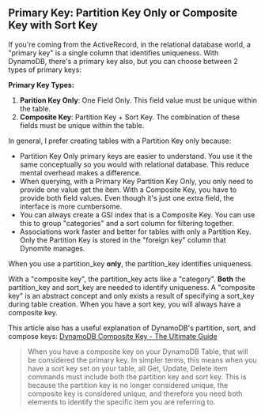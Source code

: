 ## Primary Key: Partition Key Only or Composite Key with Sort Key

If you're coming from the ActiveRecord, in the relational database world, a "primary key" is a single column that identifies uniqueness. With DynamoDB, there's a primary key also, but you can choose between 2 types of primary keys:

**Primary Key Types:**

1. **Parition Key Only**: One Field Only. This field value must be unique within the table.
2. **Composite Key**: Partition Key + Sort Key. The combination of these fields must be unique within the table.

In general, I prefer creating tables with a Partition Key only because:

* Partition Key Only primary keys are easier to understand. You use it the same conceptually so you would with relational database. This reduce mental overhead makes a difference.
* When querying, with a Primary Key Partition Key Only, you only need to provide one value get the item. With a Composite Key, you have to provide both field values. Even though it's just one extra field, the interface is more cumbersome.
* You can always create a GSI index that is a Composite Key. You can use this to group "categories" and a sort column for filtering together.
* Associations work faster and better for tables with only a Partition Key. Only the Partition Key is stored in the "foreign key" column that Dynomite manages.

When you use a partition_key **only**, the partition_key identifies uniqueness.

With a "composite key", the partition_key acts like a "category". **Both** the partition_key and sort_key are needed to identify uniqueness. A "composite key" is an abstract concept and only exists a result of specifying a sort_key during table creation. When you have a sort key, you will always have a composite key.

This article also has a useful explanation of DynamoDB's partition, sort, and compose keys: [DynamoDB Composite Key - The Ultimate Guide](https://dynobase.dev/dynamodb-composite-key/)

> When you have a composite key on your DynamoDB Table, that will be considered the primary key. In simpler terms, this means when you have a sort key set on your table, all Get, Update, Delete item commands must include both the partition key and sort key. This is because the partition key is no longer considered unique, the composite key is considered unique, and therefore you need both elements to identify the specific item you are referring to.
